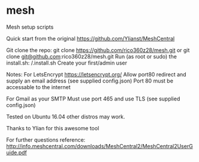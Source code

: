 # mesh
Mesh setup scripts

Quick start from the original https://github.com/Ylianst/MeshCentral

Git clone the repo: git clone https://github.com/rico360z28/mesh.git or git clone git@github.com:rico360z28/mesh.git
Run (as root or sudo) the install.sh: /.install.sh
Create your first/admin user

Notes: 
For LetsEncrypt https://letsencrypt.org/
Allow port80 redirect and supply an email address (see supplied config.json)
Port 80 must be accessable to the internet

For Gmail as your SMTP
Must use port 465 and use TLS (see supplied config.json)

Tested on Ubuntu 16.04 other distros may work.

Thanks to Ylian for this awesome tool

For further questions reference: http://info.meshcentral.com/downloads/MeshCentral2/MeshCentral2UserGuide.pdf
